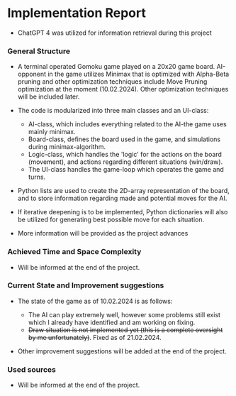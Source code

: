 # Implementation Report

- ChatGPT 4 was utilized for information retrieval during this project

### General Structure

- A terminal operated Gomoku game played on a 20x20 game board. AI-opponent in the game utilizes Minimax that is optimized with Alpha-Beta pruning and other optimization techniques include Move Pruning optimization at the moment (10.02.2024). Other optimization techniques will be included later.

- The code is modularized into three main classes and an UI-class:
    - AI-class, which includes everything related to the AI-the game uses mainly minimax.  
    - Board-class, defines the board used in the game, and simulations during minimax-algorithm.
    - Logic-class, which handles the 'logic' for the actions on the board (movement), and actions regarding different situations (win/draw).
    - The UI-class handles the game-loop which operates the game and turns.

- Python lists are used to create the 2D-array representation of the board, and to store information regarding made and potential moves for the AI.
- If iterative deepening is to be implemented, Python dictionaries will also be utilized for generating best possible move for each situation.
- More information will be provided as the project advances

### Achieved Time and Space Complexity

- Will be informed at the end of the project.

### Current State and Improvement suggestions

- The state of the game as of 10.02.2024 is as follows:
    - The AI can play extremely well, however some problems still exist which I already have identified and am working on fixing.
    - ~~Draw situation is not implemented yet (this is a complete oversight by me unfortunately)~~. Fixed as of 21.02.2024.

- Other improvement suggestions will be added at the end of the project.

### Used sources

- Will be informed at the end of the project.
